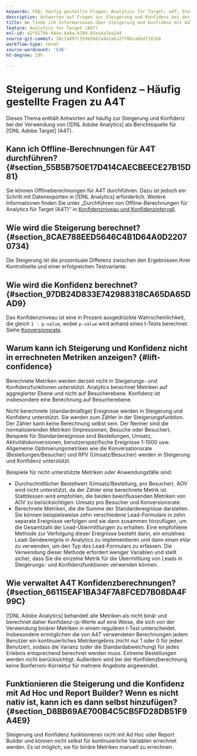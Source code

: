 ```yaml
---
keywords: FAQ; häufig gestellte Fragen; Analytics für Target; a4T; Steigerung; Ad-hoc; Report Builder; Konfidenz
description: Antworten auf Fragen zur Steigerung und Konfidenz bei der Verwendung von Analytics für [!DNL Target] (A4T). A4T lets you use Analytics reporting for [!DNL Target] Aktivitäten.
title: Wo finde ich Informationen über Steigerung und Konfidenz mit A4T?
feature: Analytics for Target (A4T)
exl-id: 42fd179b-944a-4a0a-b299-85ea4a7ea244
source-git-commit: 36c1a897c159b5662a4a2a6127f8bcabbd7101b8
workflow-type: tm+mt
source-wordcount: '536'
ht-degree: 29%

---
```


# Steigerung und Konfidenz – Häufig gestellte Fragen zu A4T

Dieses Thema enthält Antworten auf häufig zur Steigerung und Konfidenz bei der Verwendung von [!DNL Adobe Analytics] als Berichtsquelle für [!DNL Adobe Target] (A4T).

## Kann ich Offline-Berechnungen für A4T durchführen? {#section_55B5B750E17D414CAECBEECE27B15D81}

Sie können Offlineberechnungen für A4T durchführen. Dazu ist jedoch ein Schritt mit Datenexporten in [!DNL Analytics] erforderlich. Weitere Informationen finden Sie unter „Durchführen von Offline-Berechnungen für Analytics für Target (A4T)“ in [Konfidenzniveau und Konfidenzintervall](/help/c-reports/conversion-rate.md#concept_0D0002A1EBDF420E9C50E2A46F36629B).

## Wie wird die Steigerung berechnet? {#section_8CAE788EED5646C4B1D64A0D22070734}

Die Steigerung ist die prozentuale Differenz zwischen den Ergebnissen Ihrer Kontrollseite und einer erfolgreichen Testvariante.

## Wie wird die Konfidenz berechnet?  {#section_97DB24D833E742988318CA65DA65DAD9}

Das Konfidenzniveau ist eine in Prozent ausgedrückte Wahrscheinlichkeit, die gleich `1 - p-value`, wobei `p-value` wird anhand eines t-Tests berechnet. Siehe [Konversionsrate](/help/c-reports/conversion-rate.md#concept_0D0002A1EBDF420E9C50E2A46F36629B).

## Warum kann ich Steigerung und Konfidenz nicht in errechneten Metriken anzeigen?  {#lift-confidence}

Berechnete Metriken werden derzeit nicht in Steigerungs- und Konfidenzfunktionen unterstützt. Analytics berechnet Metriken auf aggregierter Ebene und nicht auf Besucherebene. Konfidenz ist insbesondere eine Berechnung auf Besucherebene.

Nicht berechnete (standardmäßige) Ereignisse werden in Steigerung und Konfidenz unterstützt. Sie werden zum Zähler in der Steigerungsfunktion. Der Zähler kann keine Berechnung selbst sein. Der Nenner sind die normalisierenden Metriken (Impressionen, Besuche oder Besucher). Beispiele für Standardereignisse sind Bestellungen, Umsatz, Aktivitätskonversionen, benutzerspezifische Ereignisse 1-1000 usw. Allgemeine Optimierungsmetriken wie die Konversationsrate (Bestellungen/Besucher) und RPV (Umsatz/Besucher) werden in Steigerung und Konfidenz unterstützt.

Beispiele für nicht unterstützte Metriken oder Anwendungsfälle sind:

* Durchschnittlicher Bestellwert (Umsatz/Bestellung, pro Besucher). AOV wird nicht unterstützt, da der Zähler eine berechnete Metrik ist. Stattdessen wird empfohlen, die beiden beeinflussenden Metriken von AOV zu berücksichtigen: Umsatz pro Besucher und Konversionsrate.
* Berechnete Metriken, die die Summe der Standardereignisse darstellen. Sie können beispielsweise zehn verschiedene Lead-Formulare in zehn separate Ereignisse verfolgen und sie dann zusammen hinzufügen, um die Gesamtzahl der Lead-Übermittlungen zu erhalten. Eine empfohlene Methode zur Verfolgung dieser Ereignisse besteht darin, ein einzelnes Lead-Sendeereignis in Analytics zu implementieren und dann einen eVar zu verwenden, um den Typ des Lead-Formulars zu erfassen. Die Verwendung dieser Methode erfordert weniger Variablen und stellt sicher, dass Sie die einzelne Metrik für die Übermittlung von Leads in Steigerungs- und Konfidenzfunktionen verwenden können.

## Wie verwaltet A4T Konfidenzberechnungen?  {#section_66115EAF1BA34F7A8FCED7B08DA4F99C}

[!DNL Adobe Analytics] behandelt alle Metriken als nicht binär und berechnet daher Konfidenz-/p-Werte auf eine Weise, die sich von der Verwendung binärer Metriken in einem regulären t-Test unterscheidet. Insbesondere ermöglichen die von A4T verwendeten Berechnungen jedem Benutzer ein kontinuierliches Metrikergebnis (nicht nur 1 oder 0 für jeden Benutzer), sodass die Varianz (oder die Standardabweichung) für jedes Erlebnis entsprechend berechnet werden muss. Extreme Bestellungen werden nicht berücksichtigt. Außerdem wird bei der Konfidenzberechnung keine Bonferroni-Korrektur für mehrere Angebote angewendet.

## Funktionieren die Steigerung und die Konfidenz mit Ad Hoc und Report Builder? Wenn es nicht nativ ist, kann ich es dann selbst hinzufügen? {#section_D8BB69AE700B4C5CB5FD28DB51F9A4E9}

Steigerung und Konfidenz funktionieren nicht mit Ad Hoc oder Report Builder und können nicht selbst für kontinuierliche Variablen errechnet werden. Es ist möglich, sie für binäre Metriken manuell zu errechnen.
